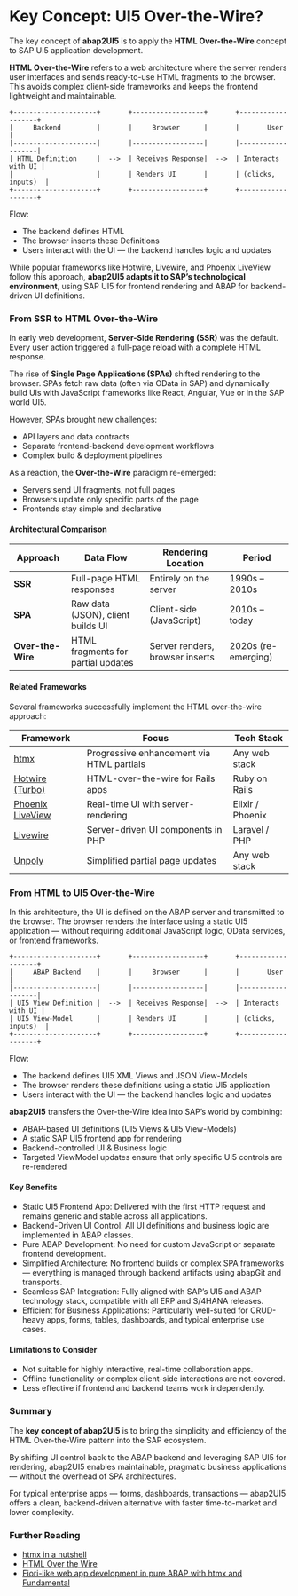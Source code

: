 # Key Concept: UI5 Over-the-Wire?

The key concept of **abap2UI5** is to apply the **HTML Over-the-Wire** concept to SAP UI5 application development.

**HTML Over-the-Wire** refers to a web architecture where the server renders user interfaces and sends ready-to-use HTML fragments to the browser. This avoids complex client-side frameworks and keeps the frontend lightweight and maintainable.

```plaintext
+---------------------+       +------------------+       +-------------------+
|     Backend         |       |     Browser      |       |       User        |
|---------------------|       |------------------|       |-------------------|
| HTML Definition     |  -->  | Receives Response|  -->  | Interacts with UI |
|                     |       | Renders UI       |       | (clicks, inputs)  |
+---------------------+       +------------------+       +-------------------+
```
Flow:
- The backend defines HTML
- The browser inserts these Definitions
- Users interact with the UI — the backend handles logic and updates

While popular frameworks like Hotwire, Livewire, and Phoenix LiveView follow this approach, **abap2UI5 adapts it to SAP’s technological environment**, using SAP UI5 for frontend rendering and ABAP for backend-driven UI definitions.

### From SSR to HTML Over-the-Wire

In early web development, **Server-Side Rendering (SSR)** was the default. Every user action triggered a full-page reload with a complete HTML response.

The rise of **Single Page Applications (SPAs)** shifted rendering to the browser. SPAs fetch raw data (often via OData in SAP) and dynamically build UIs with JavaScript frameworks like React, Angular, Vue or in the SAP world UI5.

However, SPAs brought new challenges:
- API layers and data contracts
- Separate frontend-backend development workflows
- Complex build & deployment pipelines

As a reaction, the **Over-the-Wire** paradigm re-emerged:
- Servers send UI fragments, not full pages
- Browsers update only specific parts of the page
- Frontends stay simple and declarative

#### Architectural Comparison

| Approach | Data Flow | Rendering Location | Period |
|----------|-----------|-------------------|--------|
| **SSR** | Full-page HTML responses | Entirely on the server | 1990s – 2010s |
| **SPA** | Raw data (JSON), client builds UI | Client-side (JavaScript) | 2010s – today |
| **Over-the-Wire** | HTML fragments for partial updates | Server renders, browser inserts | 2020s (re-emerging) |

#### Related Frameworks

Several frameworks successfully implement the HTML over-the-wire approach:

| Framework             | Focus                                | Tech Stack           |
|-----------------------|--------------------------------------------------|----------------------|
| [htmx](https://htmx.org)                | Progressive enhancement via HTML partials  | Any web stack        |
| [Hotwire (Turbo)](https://hotwired.dev) | HTML-over-the-wire for Rails apps          | Ruby on Rails        |
| [Phoenix LiveView](https://hexdocs.pm/phoenix_live_view) | Real-time UI with server-rendering         | Elixir / Phoenix     |
| [Livewire](https://livewire.laravel.com)         | Server-driven UI components in PHP         | Laravel / PHP        |
| [Unpoly](https://unpoly.com)            | Simplified partial page updates            | Any web stack        |


### From HTML to UI5 Over-the-Wire

In this architecture, the UI is defined on the ABAP server and transmitted to the browser. The browser renders the interface using a static UI5 application — without requiring additional JavaScript logic, OData services, or frontend frameworks.

```plaintext
+---------------------+       +------------------+       +-------------------+
|     ABAP Backend    |       |     Browser      |       |       User        |
|---------------------|       |------------------|       |-------------------|
| UI5 View Definition |  -->  | Receives Response|  -->  | Interacts with UI |
| UI5 View-Model      |       | Renders UI       |       | (clicks, inputs)  |
+---------------------+       +------------------+       +-------------------+
```
Flow:
- The backend defines UI5 XML Views and JSON View-Models
- The browser renders these definitions using a static UI5 application
- Users interact with the UI — the backend handles logic and updates


**abap2UI5** transfers the Over-the-Wire idea into SAP’s world by combining:
- ABAP-based UI definitions (UI5 Views & UI5 View-Models)
- A static SAP UI5 frontend app for rendering
- Backend-controlled UI & Business logic
- Targeted ViewModel updates ensure that only specific UI5 controls are re-rendered

#### Key Benefits

- Static UI5 Frontend App: Delivered with the first HTTP request and remains generic and stable across all applications.
- Backend-Driven UI Control: All UI definitions and business logic are implemented in ABAP classes.
- Pure ABAP Development: No need for custom JavaScript or separate frontend development.
- Simplified Architecture: No frontend builds or complex SPA frameworks — everything is managed through backend artifacts using abapGit and transports.
- Seamless SAP Integration: Fully aligned with SAP’s UI5 and ABAP technology stack, compatible with all ERP and S/4HANA releases.
- Efficient for Business Applications: Particularly well-suited for CRUD-heavy apps, forms, tables, dashboards, and typical enterprise use cases.

#### Limitations to Consider

- Not suitable for highly interactive, real-time collaboration apps.
- Offline functionality or complex client-side interactions are not covered.
- Less effective if frontend and backend teams work independently.

### Summary

The **key concept of abap2UI5** is to bring the simplicity and efficiency of the HTML Over-the-Wire pattern into the SAP ecosystem.

By shifting UI control back to the ABAP backend and leveraging SAP UI5 for rendering, abap2UI5 enables maintainable, pragmatic business applications — without the overhead of SPA architectures.

For typical enterprise apps — forms, dashboards, transactions — abap2UI5 offers a clean, backend-driven alternative with faster time-to-market and lower complexity.

### Further Reading
- [htmx in a nutshell](https://htmx.org/docs/#introduction)
- [HTML Over the Wire](https://signalvnoise.com/svn3/html-over-the-wire/)
- [Fiori-like web app development in pure ABAP with htmx and Fundamental](https://community.sap.com/t5/technology-blog-posts-by-members/fiori-like-web-app-development-in-pure-abap-with-htmx-and-fundamental/ba-p/13500763)
